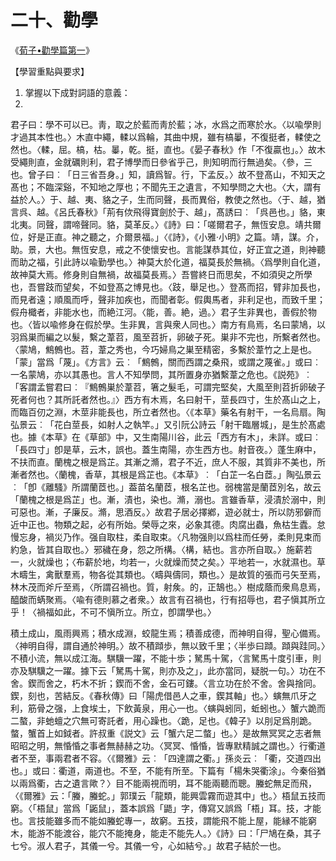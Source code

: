 # 二十、勸學

《[荀子•勸學篇第一](https://zh.wikisource.org/wiki/%E8%8D%80%E5%AD%90/%E5%8B%B8%E5%AD%B8%E7%AF%87)》

【學習重點與要求】

1. 掌握以下成對詞語的意義：
1. 



君子曰：學不可以已。靑，取之於藍而靑於藍；冰，水爲之而寒於水。〈以喩學則才過其本性也。〉木直中繩，輮以爲輪，其曲中規，雖有槁曓，不復挺者，輮使之然也。〈輮，屈。槁，枯。曓，乾。挺，直也。《晏子春秋》作「不復贏也」。〉故木受繩則直，金就礪則利，君子博學而日參省乎己，則知明而行無過矣。〈參，三也。曾子曰︰「日三省吾身。」知，讀爲智。行，下孟反。〉故不登髙山，不知天之髙也；不臨深谿，不知地之厚也；不聞先王之遺言，不知學問之大也。〈大，謂有益於人。〉于、越、夷、貉之子，生而同聲，長而異俗，教使之然也。〈于、越，猶言呉、越。《呂氏春秋》「荊有佽飛得寶劍於于、越」，髙誘曰︰「呉邑也。」貉，東北夷。同聲，謂啼聲同。貉，莫革反。〉《詩》曰：「嗟爾君子，無恆安息。靖共爾位，好是正直。神之聽之，介爾景福。」〈《詩》，《小雅‧小明》之篇。靖，謀。介，助。景，大也。無恆安息，戒之不使懷安也。言能謀恭其位，好正宜之道，則神聽而助之福，引此詩以喩勤學也。〉神莫大於化道，福莫長於無禍。〈爲學則自化道，故神莫大焉。修身則自無禍，故福莫長焉。〉吾嘗終日而思矣，不如須臾之所學也，吾嘗跂而望矣，不如登髙之博見也。〈跂，舉足也。〉登髙而招，臂非加長也，而見者遠；順風而呼，聲非加疾也，而聞者彰。假輿馬者，非利足也，而致千里；假舟檝者，非能水也，而絶江河。〈能，善。絶，過。〉君子生非異也，善假於物也。〈皆以喩修身在假於學。生非異，言與衆人同也。〉南方有鳥焉，名曰蒙鳩，以羽爲巣而編之以髮，繫之葦苕，風至苕折，卵破子死。巣非不完也，所繫者然也。〈蒙鳩，鷦鷯也。苕，葦之秀也，今巧婦鳥之巣至精密，多繫於葦竹之上是也。「蒙」當爲「蔑」。《方言》云︰「鷦鷯，關而西謂之桑飛，或謂之蔑雀。」或曰︰一名蒙鳩，亦以其愚也。言人不知學問，其所置身亦猶繫葦之危也。《説苑》︰「客謂孟嘗君曰︰『鷦鷯巣於葦苕，箸之髮毛，可謂完堅矣，大風至則苕折卵破子死者何也？其所託者然也。』〉西方有木焉，名曰射干，莖長四寸，生於髙山之上，而臨百仞之淵，木莖非能長也，所立者然也。〈《本草》藥名有射干，一名烏扇。陶弘景云︰「花白莖長，如射人之執竿。」又引阮公詩云「射干臨層城」，是生於髙處也。據《本草》在《草部》中，又生南陽川谷，此云「西方有木」，未詳。或曰︰「長四寸」卽是草，云木，誤也。蓋生南陽，亦生西方也。射音夜。〉蓬生麻中，不扶而直。蘭槐之根是爲芷。其漸之滫，君子不近，庶人不服，其質非不美也，所漸者然也。〈蘭槐，香草，其根是爲芷也。《本草》︰「白芷一名白茝。」陶弘景云︰「卽《離騷》所謂蘭茝也。」葢苗名蘭茝，根名芷也。弱槐當是蘭茝別名，故云「蘭槐之根是爲芷」也。漸，漬也，染也。滫，溺也。言雖香草，浸漬於溺中，則可惡也。漸，子廉反。滫，思酒反。〉故君子居必擇鄕，遊必就士，所以防邪僻而近中正也。物類之起，必有所始。榮辱之來，必象其德。肉腐出蟲，魚枯生蠹。怠慢忘身，禍災乃作。强自取柱，柔自取束。〈凡物强則以爲柱而任勞，柔則見束而約急，皆其自取也。〉邪穢在身，怨之所構。〈構，結也。言亦所自取。〉施薪若一，火就燥也；〈布薪於地，均若一，火就燥而焚之矣。〉平地若一，水就濕也。草木疇生，禽獸羣焉，物各從其類也。〈疇與儔同，類也。〉是故質的張而弓矢至焉，林木茂而斧斤至焉，〈所謂召禍也。質，射矦。的，正鵠也。〉樹成蔭而衆鳥息焉，醯酸而蜹聚焉。〈喩有德則慕之者衆。〉故言有召禍也，行有招辱也，君子愼其所立乎！〈禍福如此，不可不愼所立。所立，卽謂學也。〉

積土成山，風雨興焉；積水成淵，蛟龍生焉；積善成德，而神明自得，聖心備焉。〈神明自得，謂自通於神明。〉故不積蹞歩，無以致千里；〈半歩曰蹞。蹞與跬同。〉不積小流，無以成江海。騏驥一躍，不能十歩；駑馬十駕，〈言駑馬十度引車，則亦及騏驥之一躍。據下云「駑馬十駕，則亦及之」，此亦當同，疑脱一句。〉功在不舍。鍥而舍之，朽木不折；鍥而不舍，金石可鏤。〈言立功在於不舍。舍與捨同。鍥，刻也，苦結反。《春秋傳》曰「陽虎借邑人之車，鍥其軸」也。〉螾無爪牙之利，筋骨之强，上食埃土，下飲黃泉，用心一也。〈螾與蚓同，蚯蚓也。〉蟹六跪而二螯，非虵蟺之穴無可寄託者，用心躁也。〈跪，足也。《韓子》以刖足爲刖跪。螫，蟹首上如鉞者。許叔重《説文》云「蟹六足二螫」也。〉是故無冥冥之志者無昭昭之明，無惛惛之事者無赫赫之功。〈冥冥、惛惛，皆專默精誠之謂也。〉行衢道者不至，事兩君者不容。〈《爾雅》云︰「四達謂之衢。」孫炎云︰「衢，交道四出也。」或曰︰衢道，兩道也。不至，不能有所至。下篇有「楊朱哭衢涂」。今秦俗猶以兩爲衢，古之遺言歟？〉目不能兩視而明，耳不能兩聽而聰。螣蛇無足而飛，〈《爾雅》云：「螣，螣蛇。」郭璞云「龍類，能興雲霧而遊其中」也。〉梧鼠五技而窮。〈「梧鼠」當爲「鼫鼠」，蓋本誤爲「鼯」字，傳寫又誤爲「梧」耳。技，才能也。言技能雖多而不能如螣蛇專一，故窮。五技，謂能飛不能上屋，能縁不能窮木，能游不能渡谷，能穴不能掩身，能走不能先人。〉《詩》曰：「尸鳩在桑，其子七兮。淑人君子，其儀一兮。其儀一兮，心如結兮。」故君子結於一也。
